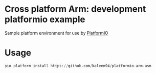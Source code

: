 # Cross platform Arm: development platformio example 

Sample platform environment for use by [PlatformIO](http://platformio.org)

# Usage

```python
pio platform install https://github.com/kaleem94/platformio-arm-asm
```

